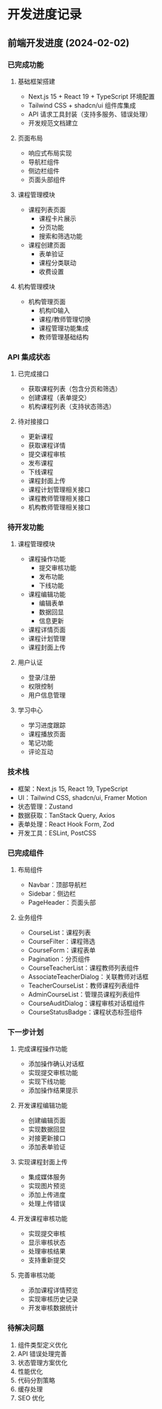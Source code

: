 # 开发进度记录

## 前端开发进度 (2024-02-02)

### 已完成功能
1. 基础框架搭建
   - Next.js 15 + React 19 + TypeScript 环境配置
   - Tailwind CSS + shadcn/ui 组件库集成
   - API 请求工具封装（支持多服务、错误处理）
   - 开发规范文档建立

2. 页面布局
   - 响应式布局实现
   - 导航栏组件
   - 侧边栏组件
   - 页面头部组件

3. 课程管理模块
   - 课程列表页面
     - 课程卡片展示
     - 分页功能
     - 搜索和筛选功能
   - 课程创建页面
     - 表单验证
     - 课程分类联动
     - 收费设置

4. 机构管理模块
   - 机构管理页面
     - 机构ID输入
     - 课程/教师管理切换
     - 课程管理功能集成
     - 教师管理基础结构

### API 集成状态
1. 已完成接口
   - 获取课程列表（包含分页和筛选）
   - 创建课程（表单提交）
   - 机构课程列表（支持状态筛选）

2. 待对接接口
   - 更新课程
   - 获取课程详情
   - 提交课程审核
   - 发布课程
   - 下线课程
   - 课程封面上传
   - 课程计划管理相关接口
   - 课程教师管理相关接口
   - 机构教师管理相关接口

### 待开发功能
1. 课程管理模块
   - 课程操作功能
     - 提交审核功能
     - 发布功能
     - 下线功能
   - 课程编辑功能
     - 编辑表单
     - 数据回显
     - 信息更新
   - 课程详情页面
   - 课程计划管理
   - 课程封面上传

2. 用户认证
   - 登录/注册
   - 权限控制
   - 用户信息管理

3. 学习中心
   - 学习进度跟踪
   - 课程播放页面
   - 笔记功能
   - 评论互动

### 技术栈
- 框架：Next.js 15, React 19, TypeScript
- UI：Tailwind CSS, shadcn/ui, Framer Motion
- 状态管理：Zustand
- 数据获取：TanStack Query, Axios
- 表单处理：React Hook Form, Zod
- 开发工具：ESLint, PostCSS

### 已完成组件
1. 布局组件
   - Navbar：顶部导航栏
   - Sidebar：侧边栏
   - PageHeader：页面头部

2. 业务组件
   - CourseList：课程列表
   - CourseFilter：课程筛选
   - CourseForm：课程表单
   - Pagination：分页组件
   - CourseTeacherList：课程教师列表组件
   - AssociateTeacherDialog：关联教师对话框
   - TeacherCourseList：教师课程列表组件
   - AdminCourseList：管理员课程列表组件
   - CourseAuditDialog：课程审核对话框组件
   - CourseStatusBadge：课程状态标签组件

### 下一步计划
1. 完成课程操作功能
   - 添加操作确认对话框
   - 实现提交审核功能
   - 实现下线功能
   - 添加操作结果提示

2. 开发课程编辑功能
   - 创建编辑页面
   - 实现数据回显
   - 对接更新接口
   - 添加表单验证

3. 实现课程封面上传
   - 集成媒体服务
   - 实现图片预览
   - 添加上传进度
   - 处理上传错误

4. 开发课程审核功能
   - 实现提交审核
   - 显示审核状态
   - 处理审核结果
   - 支持重新提交

5. 完善审核功能
   - 添加课程详情预览
   - 实现审核历史记录
   - 开发审核数据统计

### 待解决问题
1. 组件类型定义优化
2. API 错误处理完善
3. 状态管理方案优化
4. 性能优化
5. 代码分割策略
6. 缓存处理
7. SEO 优化 